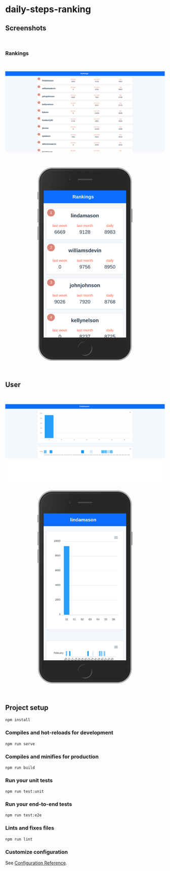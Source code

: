 # daily-steps-ranking


## Screenshots

</br>

### Rankings
</br>

![t1](./doc/screenshots/rankings_desktop.png)

</br>

<p align="center">
  <img src="./doc/screenshots/rankings_mobile.png" width="300" >
</p>

</br>

## User

</br>

![t3](./doc/screenshots/user_desktop.png)

<p align="center">
  <img src="./doc/screenshots/user_mobile.png" width="300" >
</p>

</br>

## Project setup
```
npm install
```

### Compiles and hot-reloads for development
```
npm run serve
```

### Compiles and minifies for production
```
npm run build
```

### Run your unit tests
```
npm run test:unit
```

### Run your end-to-end tests
```
npm run test:e2e
```

### Lints and fixes files
```
npm run lint
```

### Customize configuration
See [Configuration Reference](https://cli.vuejs.org/config/).
